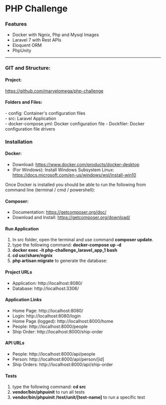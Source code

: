 <h1>PHP Challenge</h1>

<h3>Features</h3>

<ul>
    <li>Docker with Ngnix, Php and Mysql Images</li>
    <li>Laravel 7 with Rest APIs</li>
    <li>Eloquent ORM</li>
    <li>PhpUnity </li>
</ul>
<hr>

<h3>GIT and Structure:</h3>
<h4>Project:</h4> 
<a href="https://github.com/marvelomega/php-challenge">https://github.com/marvelomega/php-challenge</a>
         
<h4>Folders and Files:</h4>
 - config: Container's configuration files <br>
 - src: Laravel Application<br>
 - docker-compose.yml: Docker configuration file
 - Dockfiler: Docker configuration file drivers 
    
<h3>Installation</h3>
<h4>Docker:</h4>
<ul>
    <li>Download: 
        <a href="https://www.docker.com/products/docker-desktop">https://www.docker.com/products/docker-desktop</a>
    </li>
    <li>(For Windows): Install Windows Subsystem Linux: 
        <a href="https://docs.microsoft.com/en-us/windows/wsl/install-win10">https://docs.microsoft.com/en-us/windows/wsl/install-win10</a>
    </li>
</ul>

<p>Once Docker is installed you should be able to run the following from command line (terminal / cmd / powershell):</p>

<h4>Composer:</h4>
<ul>
    <li>Documentation: 
        <a href="https://getcomposer.org/doc/">https://getcomposer.org/doc/</a>
     </li>
    <li>Download and Install: 
        <a href="https://getcomposer.org/download/">https://getcomposer.org/download/</a>
    </li>
</ul>

<h4>Run Application</h4>
<ol>
    <li>In src folder, open the terminal and use command <b>composer update</b>.</li>
    <li>type the following command: <b>docker-compose up -d</b></li>
    <li><b>docker exec -it php-challenge_laravel_app_1 bash</b></li>
    <li><b>cd usr/share/ngnix</b></li>
    <li><b>php artisan migrate</b> to generate the database:</li>
</ol>

<h4>Project URLs</h4>
<ul>
    <li>Application: http://localhost:8080/</li>
    <li>Database: http://localhost:3306/</li>
</ul>

<h4>Application Links</h4>
<ul>
    <li>Home Page: http://localhost:8080/</li>
    <li>Login: http://localhost:8080/login</li>
    <li>Home Page (logged): http://localhost:8000/home</li>
    <li>People: http://localhost:8000/people</li>
    <li>Ship Order: http://localhost:8000/ship-order</li>
</ul>

<h4>API URLs</h4>
<ul>
    <li>People: http://localhost:8000/api/people</li>
    <li>Person: http://localhost:8000/api/person/[id]</li>
    <li>Ship Orders: http://localhost:8000/api/ship-order</li>
</ul>

<h4>Tests</h4>
    <ol>
        <li>type the following command: <b>cd src</b></li>
        <li><b>vendor/bin/phpuinit</b> to run all tests</li>
        <li><b>vendor/bin/phpuinit /test/unit/[test-name]</b> to run a specific test</li>